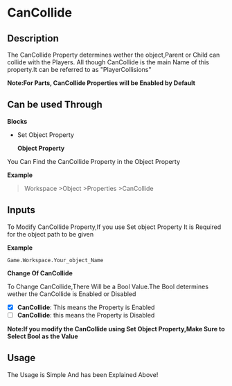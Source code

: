 # CanCollide

## Description

The CanCollide Property determines wether the object,Parent or Child can collide with the Players.
All though CanCollide is the main Name of this property.It can be referred to as "PlayerCollisions"

**Note:For Parts,
CanCollide Properties will be Enabled by Default**

## Can be used Through

**Blocks**

- Set Object Property

  **Object Property**

You Can Find the CanCollide Property in the Object Property

**Example**

>Workspace  >Object  >Properties  >CanCollide

## Inputs

To Modify CanCollide Property,If you use Set object Property It is Required for the object path to be given

**Example**

`Game.Workspace.Your_object_Name`

**Change Of CanCollide**

To Change CanCollide,There Will be a Bool Value.The Bool determines wether the CanCollide is Enabled or Disabled

- [x] **CanCollide**: This means the Property is Enabled
- [ ] **CanCollide**: this means the Property is Disabled

**Note:If you modify the CanCollide using Set Object Property,Make Sure to Select Bool as the Value**

## Usage

The Usage is Simple And has been Explained Above!
